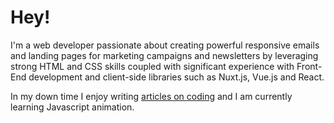 # Hey!

I'm a web developer passionate about creating powerful responsive emails and landing pages for marketing campaigns and newsletters by leveraging strong HTML and CSS skills coupled with significant experience with Front-End development and client-side libraries such as Nuxt.js, Vue.js and React.

In my down time I enjoy writing [articles on coding](https://alexkasongo.medium.com/) and I am currently learning Javascript animation.
